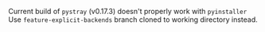 Current build of `pystray` (v0.17.3) doesn't properly work with `pyinstaller`
Use `feature-explicit-backends` branch cloned to working directory instead.